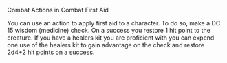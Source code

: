 Combat
Actions in Combat
First Aid
<p>
  You can use an action to apply first aid to a character. To do so, make a DC 15 wisdom (medicine) check. On a success you restore 1 hit point to the creature. If you have a healers kit you are proficient with you can expend one use of the healers kit to gain advantage on the check and restore 2d4+2 hit points on a success.
</p>
